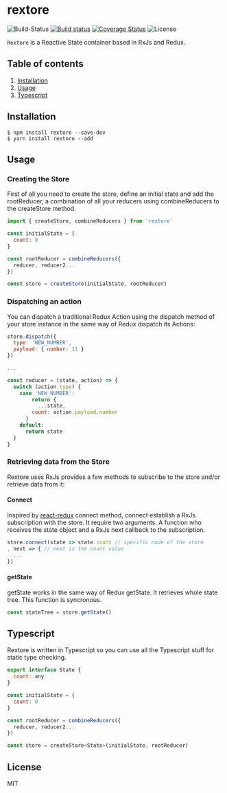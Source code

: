# rextore

![Build-Status](https://travis-ci.org/pmagaz/rextore.svg?branch=master)
[![Build status](https://ci.appveyor.com/api/projects/status/2tkhjyqj01h1pa8x?svg=true
)](https://ci.appveyor.com/project/pmagaz/rextore)
[![Coverage Status](https://coveralls.io/repos/github/pmagaz/rextore/badge.svg?branch=master)](https://coveralls.io/github/pmagaz/rextore?branch=master)
![License](https://img.shields.io/badge/license-MIT-blue.svg)

`Rextore` is a Reactive State container based in RxJs and Redux.

## Table of contents

1. [Installation](#installation)
2. [Usage](#usage)
2. [Typescript](#typescript)


## Installation


```
$ npm install rextore --save-dev
$ yarn install rextore --add
```

## Usage

### Creating the Store

First of all you need to create the store, define an initial state and add the rootReducer, a combination of all your reducers using combineReducers to the createStore method.

```javascript
import { createStore, combineReducers } from 'rextore'

const initialState = {
  count: 0
}

const rootReducer = combineReducers({
  reducer, reducer2...
})

const store = createStore(initialState, rootReducer)

```

### Dispatching an action

You can dispatch a traditional Redux Action using the dispatch method of your store instance in the same way of Redux dispatch its Actions:

```javascript
store.dispatch({
  type: 'NEW_NUMBER',
  payload: { number: 11 }
})

...

const reducer = (state, action) => {
  switch (action.type) {
    case 'NEW_NUMBER':
        return {
          ...state,
        count: action.payload.number
      }
    default:
      return state
  }
}

```

### Retrieving data from the Store

Rextore uses RxJs provides a few methods to subscribe to the store and/or retrieve data from it: 

#### Connect

Inspired by [react-redux](https://github.com/reactjs/react-redux) connect method, connect establish a RxJs subscription with the store. It require two arguments. A function who receives the state object and a RxJs next callback to the subscription.


```javascript
store.connect(state => state.count // specific node of the store
, next => { // next is the count value
  ...
})

```

#### getState

getState works in the same way of Redux getState. It retrieves whole state tree. This function is syncronous.


```javascript
const stateTree = store.getState()
```

## Typescript

Rextore is written in Typescript so you can use all the Typescript stuff for static type checking.

```javascript
export interface State {
  count: any
}

const initialState = {
  count: 0
}

const rootReducer = combineReducers({
  reducer, reducer2...
})

const store = createStore<State>(initialState, rootReducer)
``` 

## License

MIT